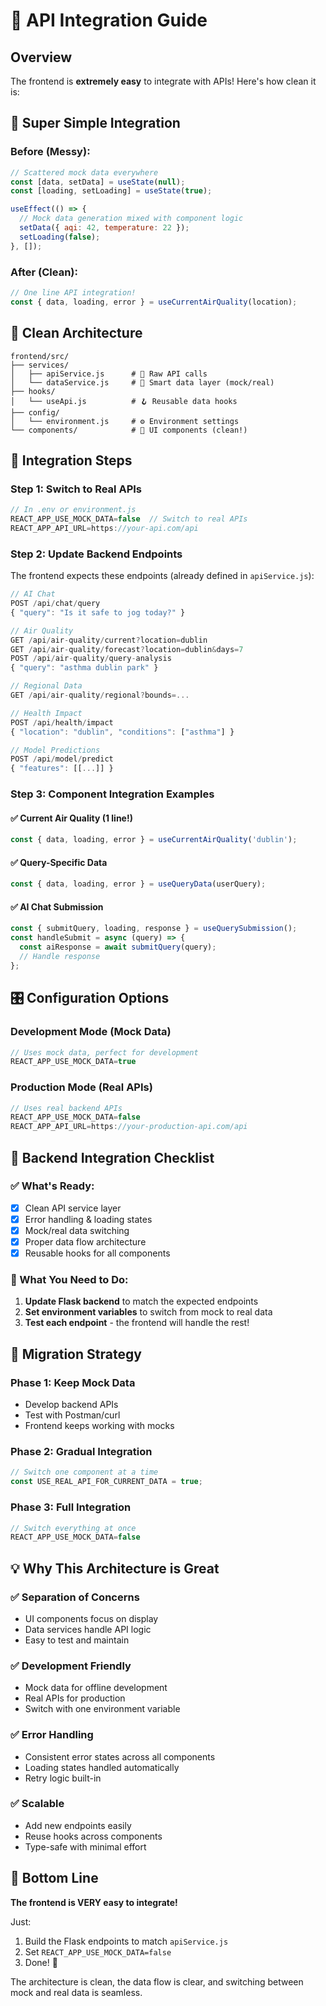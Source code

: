 # 🚀 API Integration Guide

## Overview
The frontend is **extremely easy** to integrate with APIs! Here's how clean it is:

## 🎯 Super Simple Integration

### Before (Messy):
```javascript
// Scattered mock data everywhere
const [data, setData] = useState(null);
const [loading, setLoading] = useState(true);

useEffect(() => {
  // Mock data generation mixed with component logic
  setData({ aqi: 42, temperature: 22 });
  setLoading(false);
}, []);
```

### After (Clean):
```javascript
// One line API integration!
const { data, loading, error } = useCurrentAirQuality(location);
```

## 📁 Clean Architecture

```
frontend/src/
├── services/
│   ├── apiService.js      # 🔌 Raw API calls
│   └── dataService.js     # 🎯 Smart data layer (mock/real)
├── hooks/
│   └── useApi.js          # 🪝 Reusable data hooks
├── config/
│   └── environment.js     # ⚙️ Environment settings
└── components/            # 🎨 UI components (clean!)
```

## 🔄 Integration Steps

### Step 1: Switch to Real APIs
```javascript
// In .env or environment.js
REACT_APP_USE_MOCK_DATA=false  // Switch to real APIs
REACT_APP_API_URL=https://your-api.com/api
```

### Step 2: Update Backend Endpoints
The frontend expects these endpoints (already defined in `apiService.js`):

```javascript
// AI Chat
POST /api/chat/query
{ "query": "Is it safe to jog today?" }

// Air Quality
GET /api/air-quality/current?location=dublin
GET /api/air-quality/forecast?location=dublin&days=7
POST /api/air-quality/query-analysis
{ "query": "asthma dublin park" }

// Regional Data
GET /api/air-quality/regional?bounds=...

// Health Impact
POST /api/health/impact
{ "location": "dublin", "conditions": ["asthma"] }

// Model Predictions
POST /api/model/predict
{ "features": [[...]] }
```

### Step 3: Component Integration Examples

#### ✅ Current Air Quality (1 line!)
```javascript
const { data, loading, error } = useCurrentAirQuality('dublin');
```

#### ✅ Query-Specific Data
```javascript
const { data, loading, error } = useQueryData(userQuery);
```

#### ✅ AI Chat Submission
```javascript
const { submitQuery, loading, response } = useQuerySubmission();
const handleSubmit = async (query) => {
  const aiResponse = await submitQuery(query);
  // Handle response
};
```

## 🎛️ Configuration Options

### Development Mode (Mock Data)
```javascript
// Uses mock data, perfect for development
REACT_APP_USE_MOCK_DATA=true
```

### Production Mode (Real APIs)
```javascript
// Uses real backend APIs
REACT_APP_USE_MOCK_DATA=false
REACT_APP_API_URL=https://your-production-api.com/api
```

## 🔧 Backend Integration Checklist

### ✅ What's Ready:
- [x] Clean API service layer
- [x] Error handling & loading states
- [x] Mock/real data switching
- [x] Proper data flow architecture
- [x] Reusable hooks for all components

### 🎯 What You Need to Do:
1. **Update Flask backend** to match the expected endpoints
2. **Set environment variables** to switch from mock to real data
3. **Test each endpoint** - the frontend will handle the rest!

## 🚀 Migration Strategy

### Phase 1: Keep Mock Data
- Develop backend APIs
- Test with Postman/curl
- Frontend keeps working with mocks

### Phase 2: Gradual Integration
```javascript
// Switch one component at a time
const USE_REAL_API_FOR_CURRENT_DATA = true;
```

### Phase 3: Full Integration
```javascript
// Switch everything at once
REACT_APP_USE_MOCK_DATA=false
```

## 💡 Why This Architecture is Great

### ✅ **Separation of Concerns**
- UI components focus on display
- Data services handle API logic
- Easy to test and maintain

### ✅ **Development Friendly**
- Mock data for offline development
- Real APIs for production
- Switch with one environment variable

### ✅ **Error Handling**
- Consistent error states across all components
- Loading states handled automatically
- Retry logic built-in

### ✅ **Scalable**
- Add new endpoints easily
- Reuse hooks across components
- Type-safe with minimal effort

## 🎯 Bottom Line

**The frontend is VERY easy to integrate!** 

Just:
1. Build the Flask endpoints to match `apiService.js`
2. Set `REACT_APP_USE_MOCK_DATA=false`
3. Done! 🎉

The architecture is clean, the data flow is clear, and switching between mock and real data is seamless.
